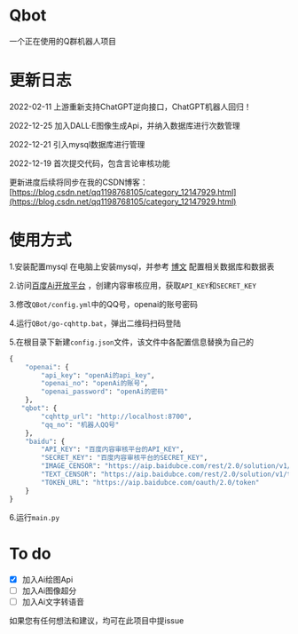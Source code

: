 # Qbot
一个正在使用的Q群机器人项目

# 更新日志
2022-02-11
上游重新支持ChatGPT逆向接口，ChatGPT机器人回归！

2022-12-25
加入DALL·E图像生成Api，并纳入数据库进行次数管理

2022-12-21
引入mysql数据库进行管理

2022-12-19 
首次提交代码，包含言论审核功能

更新进度后续将同步在我的CSDN博客：[https://blog.csdn.net/qq1198768105/category_12147929.html](https://blog.csdn.net/qq1198768105/category_12147929.html)

# 使用方式
1.安装配置mysql
在电脑上安装mysql，并参考 [博文](https://zstar.blog.csdn.net/article/details/128402216) 配置相关数据库和数据表

2.访问[百度Ai开放平台](https://ai.baidu.com/) ，创建内容审核应用，获取`API_KEY`和`SECRET_KEY`

3.修改`QBot/config.yml`中的QQ号，openai的账号密码

4.运行`QBot/go-cqhttp.bat`，弹出二维码扫码登陆

5.在根目录下新建`config.json`文件，该文件中各配置信息替换为自己的

```python
{
    "openai": {
        "api_key": "openAi的api_key",
        "openai_no": "openAi的账号",
        "openai_password": "openAi的密码"
    },
   "qbot": {
        "cqhttp_url": "http://localhost:8700",
        "qq_no": "机器人QQ号"
    },
    "baidu": {
        "API_KEY": "百度内容审核平台的API_KEY",
        "SECRET_KEY": "百度内容审核平台的SECRET_KEY",
        "IMAGE_CENSOR": "https://aip.baidubce.com/rest/2.0/solution/v1/img_censor/v2/user_defined",
        "TEXT_CENSOR": "https://aip.baidubce.com/rest/2.0/solution/v1/text_censor/v2/user_defined",
        "TOKEN_URL": "https://aip.baidubce.com/oauth/2.0/token"
    }
}
```

6.运行`main.py`


# To do
 - [x] 加入Ai绘图Api
 - [ ] 加入Ai图像超分
 - [ ] 加入Ai文字转语音

如果您有任何想法和建议，均可在此项目中提issue






